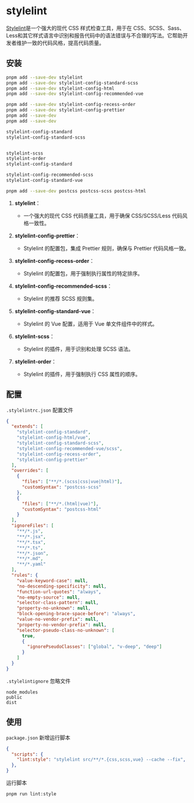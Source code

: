 # stylelint

[Stylelint](https://stylelint.io/)是一个强大的现代 CSS 样式检查工具，用于在 CSS、SCSS、Sass、Less和其它样式语言中识别和报告代码中的语法错误与不合理的写法。它帮助开发者维护一致的代码风格，提高代码质量。



## 安装

```bash
pnpm add --save-dev stylelint
pnpm add --save-dev stylelint-config-standard-scss
pnpm add --save-dev stylelint-config-html
pnpm add --save-dev stylelint-config-recommended-vue

pnpm add --save-dev stylelint-config-recess-order
pnpm add --save-dev stylelint-config-prettier
pnpm add --save-dev
pnpm add --save-dev

stylelint-config-standard
stylelint-config-standard-scss


stylelint-scss
stylelint-order
stylelint-config-standard

stylelint-config-recommended-scss
stylelint-config-standard-vue

pnpm add --save-dev postcss postcss-scss postcss-html
```



1. **stylelint**：

   - 一个强大的现代 CSS 代码质量工具，用于确保 CSS/SCSS/Less 代码风格一致性。

2. **stylelint-config-prettier**：

   - Stylelint 的配置包，集成 Prettier 规则，确保与 Prettier 代码风格一致。

3. **stylelint-config-recess-order**：

   - Stylelint 的配置包，用于强制执行属性的特定排序。

4. **stylelint-config-recommended-scss**：

   - Stylelint 的推荐 SCSS 规则集。

5. **stylelint-config-standard-vue**：

   - Stylelint 的 Vue 配置，适用于 Vue 单文件组件中的样式。

6. **stylelint-scss**：

   - Stylelint 的插件，用于识别和处理 SCSS 语法。

7. **stylelint-order**：

   - Stylelint 的插件，用于强制执行 CSS 属性的顺序。

   

## 配置

`.stylelintrc.json` 配置文件

```json
{
  "extends": [
    "stylelint-config-standard",
    "stylelint-config-html/vue",
    "stylelint-config-standard-scss",
    "stylelint-config-recommended-vue/scss",
    "stylelint-config-recess-order",
    "stylelint-config-prettier"
  ],
  "overrides": [
    {
      "files": ["**/*.(scss|css|vue|html)"],
      "customSyntax": "postcss-scss"
    },
    {
      "files": ["**/*.(html|vue)"],
      "customSyntax": "postcss-html"
    }
  ],
  "ignoreFiles": [
    "**/*.js",
    "**/*.jsx",
    "**/*.tsx",
    "**/*.ts",
    "**/*.json",
    "**/*.md",
    "**/*.yaml"
  ],
  "rules": {
    "value-keyword-case": null,
    "no-descending-specificity": null,
    "function-url-quotes": "always",
    "no-empty-source": null,
    "selector-class-pattern": null,
    "property-no-unknown": null,
    "block-opening-brace-space-before": "always",
    "value-no-vendor-prefix": null,
    "property-no-vendor-prefix": null,
    "selector-pseudo-class-no-unknown": [
      true,
      {
        "ignorePseudoClasses": ["global", "v-deep", "deep"]
      }
    ]
  }
}
```

`.stylelintignore` 忽略文件

```
node_modules
public
dist
```



## 使用

`package.json` 新增运行脚本

```json
{
  "scripts": {
    "lint:style": "stylelint src/**/*.{css,scss,vue} --cache --fix",
  },
}
```

运行脚本

```bash
pnpm run lint:style
```

